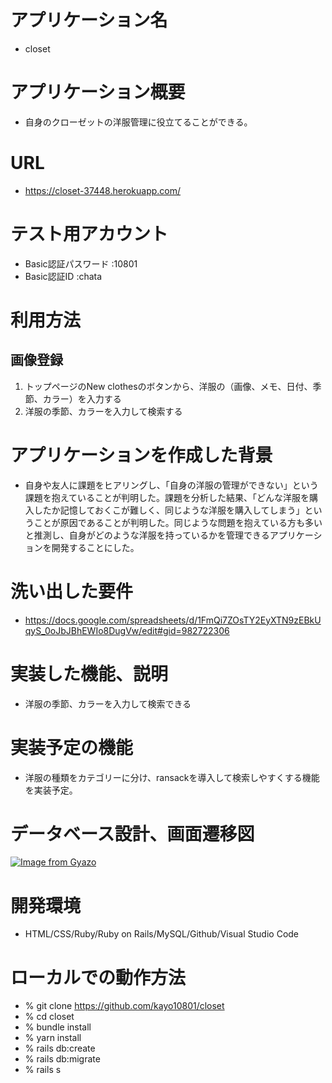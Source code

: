 # アプリケーション名 
- closet

# アプリケーション概要
- 自身のクローゼットの洋服管理に役立てることができる。
# URL
- https://closet-37448.herokuapp.com/

# テスト用アカウント
- Basic認証パスワード :10801
- Basic認証ID :chata

# 利用方法

## 画像登録

1. トップページのNew clothesのボタンから、洋服の（画像、メモ、日付、季節、カラー）を入力する
2. 洋服の季節、カラーを入力して検索する

# アプリケーションを作成した背景
- 自身や友人に課題をヒアリングし、「自身の洋服の管理ができない」という課題を抱えていることが判明した。課題を分析した結果、「どんな洋服を購入したか記憶しておくこが難しく、同じような洋服を購入してしまう」ということが原因であることが判明した。同じような問題を抱えている方も多いと推測し、自身がどのような洋服を持っているかを管理できるアプリケーションを開発することにした。
# 洗い出した要件
- https://docs.google.com/spreadsheets/d/1FmQi7ZOsTY2EyXTN9zEBkUqyS_0oJbJBhEWIo8DugVw/edit#gid=982722306

# 実装した機能、説明
- 洋服の季節、カラーを入力して検索できる

# 実装予定の機能
- 洋服の種類をカテゴリーに分け、ransackを導入して検索しやすくする機能を実装予定。

# データベース設計、画面遷移図
[![Image from Gyazo](https://i.gyazo.com/e407eef541075f5e8108ef9e1aec64ee.png)](https://gyazo.com/e407eef541075f5e8108ef9e1aec64ee)

# 開発環境
- HTML/CSS/Ruby/Ruby on Rails/MySQL/Github/Visual Studio Code

# ローカルでの動作方法
- % git clone https://github.com/kayo10801/closet
- % cd closet
- % bundle install
- % yarn install
- % rails db:create
- % rails db:migrate
- % rails s


